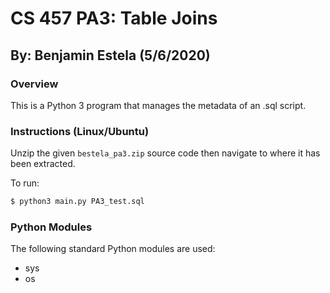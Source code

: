 # CS 457 PA3: Table Joins

## By: Benjamin Estela (5/6/2020)

### Overview
This is a Python 3 program that manages the metadata of an .sql script.   

### Instructions (Linux/Ubuntu)
Unzip the given `bestela_pa3.zip` source code then navigate to where it has been extracted.

To run:
```bash
$ python3 main.py PA3_test.sql
```

### Python Modules
The following standard Python modules are used:
- sys
- os
